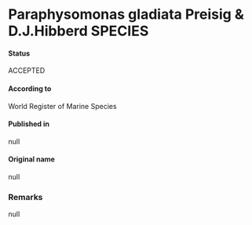 Paraphysomonas gladiata Preisig & D.J.Hibberd SPECIES
=======

#### Status
ACCEPTED

#### According to
World Register of Marine Species

#### Published in
null

#### Original name
null

### Remarks
null